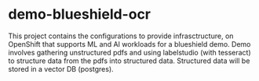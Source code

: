 # demo-blueshield-ocr
This project contains the configurations to provide infrasctructure, on OpenShift that supports ML and AI workloads for a blueshield demo.  Demo involves gathering unstructured pdfs and using labelstudio (with tesseract) to structure data from the pdfs into structured data.  Structured data will be stored in a vector DB (postgres).
